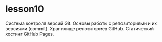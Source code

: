 # lesson10
Система контроля версий Git. Основы работы с репозиториями и их версиями (commit). Хранилище репозиториев GitHub. Статический хостинг GitHub Pages.
